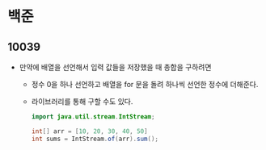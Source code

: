# 백준

## 10039

- 만약에 배열을 선언해서 입력 값들을 저장했을 때 총합을 구하려면

  - 정수 0을 하나 선언하고 배열을 for 문을 돌려 하나씩 선언한 정수에 더해준다.

  - 라이브러리를 통해 구할 수도 있다.

    ```java
    import java.util.stream.IntStream;
    
    int[] arr = [10, 20, 30, 40, 50]
    int sums = IntStream.of(arr).sum();
    ```

  